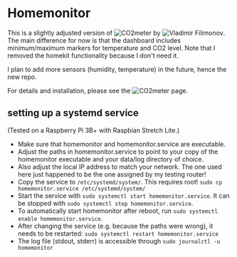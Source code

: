 # Homemonitor

This is a slightly adjusted version of ![CO2meter](https://github.com/vfilimonov/co2meter) by ![Vladimir Filimonov](https://github.com/vfilimonov). The main difference for now is that the dashboard includes minimum/maximum markers for temperature and CO2 level. Note that I removed the homekit functionality because I don't need it.

 I plan to add more sensors (humidity, temperature) in the future, hence the new repo.

For details and installation, please see the ![CO2meter](https://github.com/vfilimonov/co2meter) page.


## setting up a systemd service

(Tested on a Raspberry Pi 3B+ with Raspbian Stretch Lite.)

- Make sure that homemonitor and homemonitor.service are executable.
- Adjust the paths in homemonitor.service to point to your copy of the homemonitor executable and your data/log directory of choice.
- Also adjust the local IP address to match your network. The one used here just happened to be the one assigned by my testing router!
- Copy the service to `/etc/systemd/system/`. This requires root!
  `sudo cp homemonitor.service /etc/systemd/system/`
- Start the service with `sudo systemctl start homemonitor.service`. It can be stopped with `sudo systemctl stop homemonitor.service`.
- To automatically start homemonitor after reboot, run `sudo systemctl enable homemonitor.service`.
- After changing the service (e.g. because the paths were wrong), it needs to be restarted: `sudo systemctl restart homemonitor.service`
- The log file (stdout, stderr)  is accessible through `sudo journalctl -u homemonitor`

